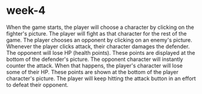 # week-4
When the game starts, the player will choose a character by clicking on the fighter's picture. The player will fight as that character for the rest of the game.
The player chooses an opponent by clicking on an enemy's picture.
Whenever the player clicks attack, their character damages the defender. The opponent will lose HP (health points). These points are displayed at the bottom of the defender's picture. 
The opponent character will instantly counter the attack. When that happens, the player's character will lose some of their HP. These points are shown at the bottom of the player character's picture.
The player will keep hitting the attack button in an effort to defeat their opponent.
